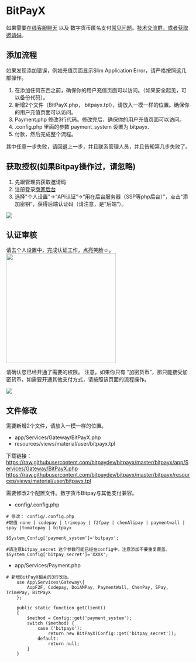 # BitPayX 


如果需要[在线客服聊天](https://bitpay.dev) 以及 数字货币匿名支付[常见问题](https://github.com/bitpaydev/docs/blob/master/FAQ.md)。[技术交流群，或者获取邀请码](https://t.me/joinchat/GLKSKhUnE4GvEAPgqtChAQ)。


## 添加流程
如果发现添加错误，例如充值页面显示Slim Application Error，请严格按照这几部操作。

 1. 在添加任何东西之前，确保你的用户充值页面可以访问。（如果安全起见，可以备份代码）。
 2. 新增2个文件（BitPayX.php， bitpayx.tpl），请放入一模一样的位置。确保你的用户充值页面可以访问。
 3. Payment.php 修改3行代码。修改完后，确保你的用户充值页面可以访问。
 4. .config.php 里面的参数 payment_system 设置为 bitpayx.
 5. 付款，然后完成整个流程。

其中任意一步失败，请回退上一步，并且联系管理人员，并且告知第几步失败了。


## 获取授权(如果Bitpay操作过，请忽略)

 1. 先跟管理员获取邀请码
 2. 注册登录[商家后台](https://merchants.mugglepay.com)
 3. 选择"个人设置"->“API认证”->“用在后台服务器（SSP等php后台）”，点击“添加密钥”，获得后端认证码（请注意，是”后端“）。
<img src="https://cdn.mugglepay.com/docs/whmcs/getapi.png" />


## 认证审核
 请去个人设置中，完成认证工作，点亮笑脸☺。<br />
 <img width="300" src="https://user-images.githubusercontent.com/50819254/59549161-21656f80-8f8c-11e9-8127-3b369ab85b4f.jpg" />
 
 
请确认您已经开通了需要的权限。
注意，如果你只有 “加密货币”，那只能接受加密货币。如需要开通其他支付方式，请按照该页面的流程操作。

<img src="https://cdn.mugglepay.com/docs/whmcs/permission.png" />

 
## 文件修改

需要新增2个文件，请放入一模一样的位置。
  *  app/Services/Gateway/BitPayX.php
  *  resources/views/material/user/bitpayx.tpl
  
  下载链接：
  https://raw.githubusercontent.com/bitpaydev/bitpayx/master/bitpayx/app/Services/Gateway/BitPayX.php
  https://raw.githubusercontent.com/bitpaydev/bitpayx/master/bitpayx/resources/views/material/user/bitpayx.tpl

需要修改2个配置文件。数字货币Bitpay与其他支付兼容。

 * config/.config.php

```
# 修改： config/.config.php
#取值 none | codepay | trimepay | f2fpay | chenAlipay | paymentwall | spay |tomatopay | bitpayx

$System_Config['payment_system']='bitpayx';

#请注意bitpay_secret 这个参数可能已经在config中，注意添加不要重复覆盖。
$System_Config['bitpay_secret']='XXXX';

```
  * app/Services/Payment.php 
  
```
# 新增BitPayX相关的3行改动。
    use App\Services\Gateway\{
        AopF2F, Codepay, DoiAMPay, PaymentWall, ChenPay, SPay, TrimePay, BitPayX
    };

    public static function getClient()
    {
        $method = Config::get('payment_system');
        switch ($method) {
            case ('bitpayx'):
                return new BitPayX(Config::get('bitpay_secret'));
            default:
                return null;
        }
    }

```
